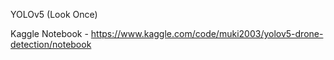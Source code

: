 YOLOv5 (Look Once)

Kaggle Notebook - https://www.kaggle.com/code/muki2003/yolov5-drone-detection/notebook